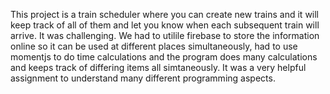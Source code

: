 This project is a train scheduler where you can create new trains and it will keep track of all of them and let you know when each subsequent train will arrive. It was challenging. We had to utilile firebase to store the information online so it can be used at different places simultaneously, had to use momentjs to do time calculations and the program does many calculations and keeps track of differing items all simtaneously. It was a very helpful assignment to understand many different programming aspects.
